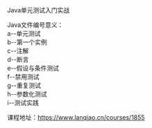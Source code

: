 Java单元测试入门实战

Java文件编号意义：  
a--单元测试  
b--第一个实例  
c--注解  
d--断言  
e--假设与条件测试  
f--禁用测试  
g--重复测试  
h--参数化测试  
i--测试实践

课程地址：https://www.lanqiao.cn/courses/1855